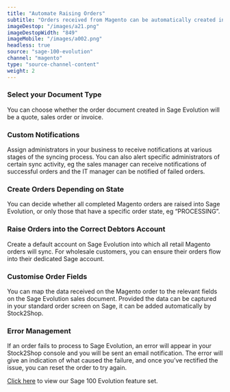 ```yaml
---
title: "Automate Raising Orders"
subtitle: "Orders received from Magento can be automatically created in Sage 100 Evolution."
imageDestop: "/images/a21.png"
imageDestopWidth: "849"
imageMobile: "/images/a002.png"
headless: true
source: "sage-100-evolution"
channel: "magento"
type: "source-channel-content"
weight: 2
---
```


### Select your Document Type
You can choose whether the order document created in Sage Evolution will be a quote, sales order or invoice.

### Custom Notifications
Assign administrators in your business to receive notifications at various stages of the syncing process. You can also alert specific administrators of certain sync activity, eg the sales manager can receive notifications of successful orders and the IT manager can be notified of failed orders.

### Create Orders Depending on State
You can decide whether all completed Magento orders are raised into Sage Evolution, or only those that have a specific order state, eg “PROCESSING”.

### Raise Orders into the Correct Debtors Account
Create a default account on Sage Evolution into which all retail Magento orders will sync. For wholesale customers, you can ensure their orders flow into their dedicated Sage account.

### Customise Order Fields
You can map the data received on the Magento order to the relevant fields on the Sage Evolution sales document. Provided the data can be captured in your standard order screen on Sage, it can be added automatically by Stock2Shop.

### Error Management
If an order fails to process to Sage Evolution, an error will appear in your Stock2Shop console and you will be sent an email notification. The error will give an indication of what caused the failure, and once you’ve rectified the issue, you can reset the order to try again.

[Click here](/help/features/sage-100-evolution/ "Sage 100 Evolution Features") to view our Sage 100 Evolution feature set.